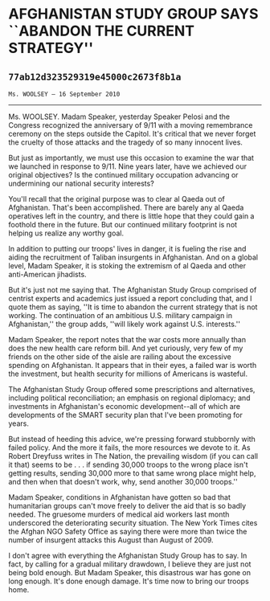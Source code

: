 # AFGHANISTAN STUDY GROUP SAYS ``ABANDON THE CURRENT STRATEGY''
## `77ab12d323529319e45000c2673f8b1a`
`Ms. WOOLSEY — 16 September 2010`

---


Ms. WOOLSEY. Madam Speaker, yesterday Speaker Pelosi and the Congress 
recognized the anniversary of 9/11 with a moving remembrance ceremony 
on the steps outside the Capitol. It's critical that we never forget 
the cruelty of those attacks and the tragedy of so many innocent lives.

But just as importantly, we must use this occasion to examine the war 
that we launched in response to 9/11. Nine years later, have we 
achieved our original objectives? Is the continued military occupation 
advancing or undermining our national security interests?

You'll recall that the original purpose was to clear al Qaeda out of 
Afghanistan. That's been accomplished. There are barely any al Qaeda 
operatives left in the country, and there is little hope that they 
could gain a foothold there in the future. But our continued military 
footprint is not helping us realize any worthy goal.

In addition to putting our troops' lives in danger, it is fueling the 
rise and aiding the recruitment of Taliban insurgents in Afghanistan. 
And on a global level, Madam Speaker, it is stoking the extremism of al 
Qaeda and other anti-American jihadists.

But it's just not me saying that. The Afghanistan Study Group 
comprised of centrist experts and academics just issued a report 
concluding that, and I quote them as saying, ''It is time to abandon 
the current strategy that is not working. The continuation of an 
ambitious U.S. military campaign in Afghanistan,'' the group adds, 
''will likely work against U.S. interests.''

Madam Speaker, the report notes that the war costs more annually than 
does the new health care reform bill. And yet curiously, very few of my 
friends on the other side of the aisle are railing about the excessive 
spending on Afghanistan. It appears that in their eyes, a failed war is 
worth the investment, but health security for millions of Americans is 
wasteful.



The Afghanistan Study Group offered some prescriptions and 
alternatives, including political reconciliation; an emphasis on 
regional diplomacy; and investments in Afghanistan's economic 
development--all of which are developments of the SMART security plan 
that I've been promoting for years.

But instead of heeding this advice, we're pressing forward stubbornly 
with failed policy. And the more it fails, the more resources we devote 
to it. As Robert Dreyfuss writes in The Nation, the prevailing wisdom 
(if you can call it that) seems to be . . . if sending 30,000 troops to 
the wrong place isn't getting results, sending 30,000 more to that same 
wrong place might help, and then when that doesn't work, why, send 
another 30,000 troops.''



Madam Speaker, conditions in Afghanistan have gotten so bad that 
humanitarian groups can't move freely to deliver the aid that is so 
badly needed. The gruesome murders of medical aid workers last month 
underscored the deteriorating security situation. The New York Times 
cites the Afghan NGO Safety Office as saying there were more than twice 
the number of insurgent attacks this August than August of 2009.

I don't agree with everything the Afghanistan Study Group has to say. 
In fact, by calling for a gradual military drawdown, I believe they are 
just not being bold enough. But Madam Speaker, this disastrous war has 
gone on long enough. It's done enough damage. It's time now to bring 
our troops home.
